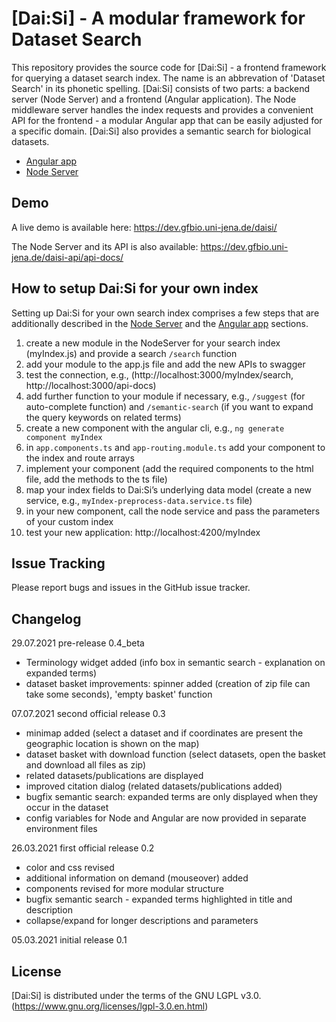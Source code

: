 # [Dai:Si] - A modular framework for Dataset Search

This repository provides the source code for [Dai:Si] - a frontend framework for querying a dataset search index. The name is an abbrevation of 'Dataset Search' in its phonetic spelling.
[Dai:Si] consists of two parts: a backend server (Node Server) and a frontend (Angular application). 
The Node middleware server handles the index requests and provides a convenient API for the frontend - a modular Angular app that can be easily adjusted for a specific domain. [Dai:Si] also provides a semantic search for biological datasets. 

* [Angular app] 
* [Node Server] 

[Angular app]: https://github.com/fusion-jena/DatasetSearchUI/tree/master/angular
[Node Server]: https://github.com/fusion-jena/DatasetSearchUI/tree/master/node

## Demo

A live demo is available here: https://dev.gfbio.uni-jena.de/daisi/

The Node Server and its API is also available: https://dev.gfbio.uni-jena.de/daisi-api/api-docs/

## How to setup Dai:Si for your own index

Setting up Dai:Si for your own search index comprises a few steps that are additionally described in the [Node Server] and the [Angular app] sections.
 
1. create a new module in the NodeServer for your search index (myIndex.js) and provide a search ``/search`` function
2. add your module to the app.js file and add the new APIs to swagger
3. test the connection, e.g., (http://localhost:3000/myIndex/search, http://localhost:3000/api-docs)
4. add further function to your module if necessary, e.g., ``/suggest`` (for auto-complete function) and ``/semantic-search`` (if you want to expand the query keywords on related terms)
5. create a new component with the angular cli, e.g., ``ng generate component myIndex``
6. in ``app.components.ts`` and ``app-routing.module.ts``  add your component to the index and route arrays
7. implement your component (add the required components to the html file, add the methods to the ts file)
8. map your index fields to Dai:Si’s underlying data model (create a new service, e.g., ``myIndex-preprocess-data.service.ts`` file)
9. in your new component, call the node service and pass the parameters of your custom index
10. test your new application: http://localhost:4200/myIndex


## Issue Tracking

Please report bugs and issues in the GitHub issue tracker.

## Changelog
29.07.2021 pre-release 0.4_beta
* Terminology widget added (info box in semantic search - explanation on expanded terms)
* dataset basket improvements: spinner added (creation of zip file can take some seconds), 'empty basket' function

07.07.2021 second official release 0.3
* minimap added (select a dataset and if coordinates are present the geographic location is shown on the map)
* dataset basket with download function (select datasets, open the basket and download all files as zip)
* related datasets/publications are displayed
* improved citation dialog (related datasets/publications added)
* bugfix semantic search: expanded terms are only displayed when they occur in the dataset
* config variables for Node and Angular are now provided in separate environment files

26.03.2021 first official release 0.2

* color and css revised
* additional information on demand (mouseover) added
* components revised for more modular structure
* bugfix semantic search - expanded terms highlighted in title and description
* collapse/expand for longer descriptions and parameters

05.03.2021 initial release 0.1

## License
[Dai:Si] is distributed under the terms of the GNU LGPL v3.0. (https://www.gnu.org/licenses/lgpl-3.0.en.html) 
